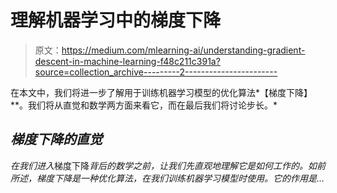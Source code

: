 # 理解机器学习中的梯度下降

> 原文：<https://medium.com/mlearning-ai/understanding-gradient-descent-in-machine-learning-f48c211c391a?source=collection_archive---------2----------------------->

在本文中，我们将进一步了解用于训练机器学习模型的优化算法*【梯度下降】**。我们将从直觉和数学两方面来看它，而在最后我们将讨论步长。*

## *梯度下降的直觉*

*在我们进入*梯度下降*背后的数学之前，让我们先直观地理解它是如何工作的。如前所述，梯度下降是一种优化算法，在我们训练机器学习模型时使用。它的作用是…*
